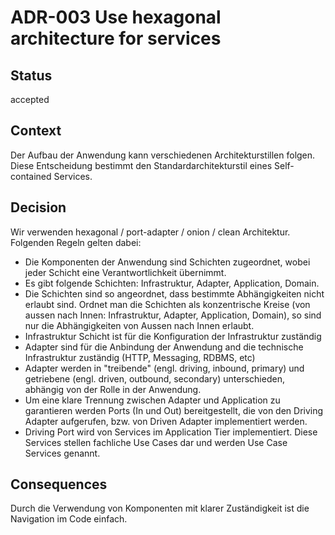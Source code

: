 # ADR-003 Use hexagonal architecture for services

## Status

accepted

## Context

Der Aufbau der Anwendung kann verschiedenen Architekturstillen folgen. Diese Entscheidung bestimmt den Standardarchitekturstil eines 
Self-contained Services.

## Decision

Wir verwenden hexagonal / port-adapter / onion / clean Architektur. Folgenden Regeln gelten dabei:

- Die Komponenten der Anwendung sind Schichten zugeordnet, wobei jeder Schicht eine Verantwortlichkeit übernimmt.
- Es gibt folgende Schichten: Infrastruktur, Adapter, Application, Domain.
- Die Schichten sind so angeordnet, dass bestimmte Abhängigkeiten nicht erlaubt sind. Ordnet man die Schichten als konzentrische Kreise
(von aussen nach Innen: Infrastruktur, Adapter, Application, Domain), so sind nur die Abhängigkeiten von Aussen nach Innen erlaubt.
- Infrastruktur Schicht ist für die Konfiguration der Infrastruktur zuständig
- Adapter sind für die Anbindung der Anwendung and die technische Infrastruktur zuständig (HTTP, Messaging, RDBMS, etc)
- Adapter werden in "treibende" (engl. driving, inbound, primary) und getriebene (engl. driven, outbound, secondary) unterschieden, 
abhängig von der Rolle in der Anwendung.
- Um eine klare Trennung zwischen Adapter und Application zu garantieren werden Ports (In und Out) bereitgestellt, die von den 
Driving Adapter aufgerufen, bzw. von Driven Adapter implementiert werden.
- Driving Port wird von Services im Application Tier implementiert. Diese Services stellen fachliche Use Cases dar und werden Use Case Services genannt. 

## Consequences

Durch die Verwendung von Komponenten mit klarer Zuständigkeit ist die Navigation im Code einfach.
